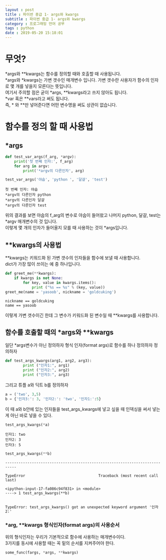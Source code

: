```yaml
---
layout : post
title : 파이썬 중급 1- args와 kwargs
subtitle : 파이썬 중급 1- args와 kwargs
category : 프로그래밍 언어 공부
tags : python
date : 2019-05-20 15:18:01
---
```


# 무엇?

\*args와 \*\*kwargs는 함수를 정의할 때와 호출할 때 사용됩니다.  
\*args와 \*kwargs는 가변 갯수인 매개변수 입니다.
가변 갯수란 사용자가 함수의 인자로 몇 개를 넣을지 모른다는 뜻입니다.   
여기서 주의할 점은 굳이 \*args, \*\*kwargs라고 쓰지 않아도 됩니다.  
\*var 혹은 \*\*vars라고 써도 됩니다.  
즉, \* 와 \*\*만 넣어준다면 어떤 변수명을 써도 상관이 없습니다.  

# 함수를 정의 할 때 사용법

## *args


```python
def test_var_args(f_arg, *argv):
    print('첫 번째 인자:', f_arg)
    for arg in argv:
        print('*argv의 다른인자', arg)

test_var_args('야숩', 'python ', '달걀', 'test')
```

    첫 번째 인자: 야숩
    *argv의 다른인자 python
    *argv의 다른인자 달걀
    *argv의 다른인자 test


위의 결과를 보면 야숩의 f_arg의 변수로 야숩이 들어왔고 나머지 python, 달걀, test는 \*argv 매개변수의 것 입니다.  
이렇게 몇 개의 인자가 들어올지 모를 때 사용하는 것이 \*args입니다.

## **kwargs의 사용법

\*\*kwargs는 키워드화 된 가변 갯수의 인자들을 함수에 보낼 때 사용합니다.  
dict가 가장 많이 쓰이는 예 중 하나입니다.


```python
def greet_me(**kwargs):
    if kwargs is not None:
        for key, value in kwargs.items():
            print ("%s == %s" % (key, value))
greet_me(name = 'yasoob', nickname = 'goldcuking')

```

    nickname == goldcuking
    name == yasoob


이렇게 가변 갯수이긴 한데 그 변수가 키워드화 된 변수일 때 **kwargs를 사용합니다.

## 함수를 호출할 때의  \*args와 \**kwargs

일단 *args변수가 아닌  정의하자 형식 인자(format args)로 함수를 하나 정의하자 정의하자


```python
def test_args_kwargs(arg1, arg2, arg3):
        print ("인자1:", arg1)
        print ("인자2:", arg2)
        print ("인자3:", arg3)

```

그리고 튜플 a와 딕트 b를 정의하자


```python
a = ('two', 3,5)
b = {'인자3:': 3, '인자2:': 'two', '인자1:':5}
```

이 때 a와 b안에 있는 인자들을 test_args_kwargs에 넣고 싶을 때 인덱싱을 써서 넣는게 아닌 바로 넣을 수 있다.  


```python
test_args_kwargs(*a)
```

    인자1: two
    인자2: 3
    인자3: 5



```python
test_args_kwargs(**b)
```


    ---------------------------------------------------------------------------

    TypeError                                 Traceback (most recent call last)

    <ipython-input-17-fa086c94f831> in <module>
    ----> 1 test_args_kwargs(**b)


    TypeError: test_args_kwargs() got an unexpected keyword argument '인자2:'


### \*arg, \**kwargs 형식인자(format args)의 사용순서

위의 형식인자는 우리가 기본적으로 함수에 사용하는 매개변수이다.  
3가지를 동시에 사용할 때는 꼭 밑의 순서를 지켜주어야 한다.  


```python
some_func(fargs, *args, **kwargs)
```
